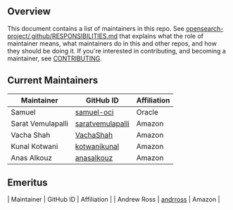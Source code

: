 ## Overview

This document contains a list of maintainers in this repo. See [opensearch-project/.github/RESPONSIBILITIES.md](https://github.com/opensearch-project/.github/blob/main/RESPONSIBILITIES.md#maintainer-responsibilities) that explains what the role of maintainer means, what maintainers do in this and other repos, and how they should be doing it. If you're interested in contributing, and becoming a maintainer, see [CONTRIBUTING](CONTRIBUTING.md).

## Current Maintainers

| Maintainer        | GitHub ID                                               | Affiliation |
|-------------------|---------------------------------------------------------| ----------- |
| Samuel            | [samuel-oci](https://github.com/samuel-oci)             | Oracle      |
| Sarat Vemulapalli | [saratvemulapalli](https://github.com/saratvemulapalli) | Amazon      |
| Vacha Shah        | [VachaShah](https://github.com/VachaShah)               | Amazon      |
| Kunal Kotwani     | [kotwanikunal](https://github.com/kotwanikunal)         | Amazon      |
| Anas Alkouz       | [anasalkouz](https://github.com/anasalkouz)             | Amazon      |

## Emeritus

| Maintainer        | GitHub ID                                               | Affiliation |
| Andrew Ross       | [andrross](https://github.com/andrross)                 | Amazon      |
